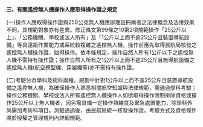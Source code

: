 **三、有關遙控無人機操作人應取得操作證之規定**

\(一\)操作人應取得操作證與250公克無人機應辦理註冊兩者之法律概念及法律效果不同，其規範對象亦有差異。修正條文第99條之10第2項規範操作「25公斤以上」、「公務機關、學校或法人所有」及「1公斤以上而不逾25公斤且裝置導航設備」等具遠距作業能力或系統較複雜之遙控無人機，操作前應先取得民航局核發之遙控無人機操作證，始得操作。依本條規定，操作自然人所有1公斤以下之遙控無人機不需持有操作證；操作自然人所有之1公斤以上而不逾25公斤且無導航設備之遙控無人機\(航空模型機、穿越機等\)亦不需持有操作證。

\(二\)考驗分為學科及術科兩種。規劃中針對1公斤以上而不逾25公斤且裝置導航設備之遙控無人機，為確保操作人熟悉相關航空知識與法律規範，需通過學科考驗；操作公務機關、學校或法人所有遙控無人機操作人如欲取得操作限制排除資格或操作25公斤以上無人機者，因另需具備一定操作熟練度及緊急處置能力，除學科外尚需加考術科項目。測驗通過後，由民航局統一核發操作證。考驗方式及資格條件將於授權之管理規則內詳細規範。

